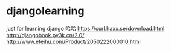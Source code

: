 # djangolearning
just for learning django
哈哈
https://curl.haxx.se/download.html
http://djangobook.py3k.cn/2.0/
http://www.efeihu.com/Product/2050222000010.html
